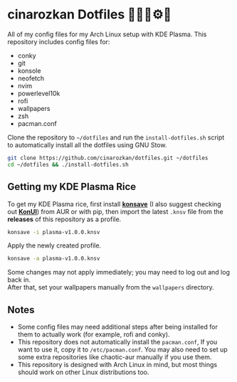 # cinarozkan Dotfiles 🧑🏻‍💻⚙️🎨

All of my config files for my Arch Linux setup with KDE Plasma. This repository includes config files for:
- conky
- git
- konsole
- neofetch
- nvim
- powerlevel10k
- rofi
- wallpapers
- zsh
- pacman.conf

Clone the repository to `~/dotfiles` and run the `install-dotfiles.sh` script to automatically install all the dotfiles using GNU Stow.
```bash
git clone https://github.com/cinarozkan/dotfiles.git ~/dotfiles
cd ~/dotfiles && ./install-dotfiles.sh
```


## Getting my KDE Plasma Rice

To get my KDE Plasma rice, first install **[konsave](https://github.com/Prayag2/konsave)** (I also suggest checking out **[KonUI](https://github.com/TheUruz/KonUI)**) from AUR or with pip, then import the latest `.knsv` file from the **releases** of this repository as a profile.
```bash
konsave -i plasma-v1.0.0.knsv
```

Apply the newly created profile.  
```bash
konsave -a plasma-v1.0.0.knsv
```

Some changes may not apply immediately; you may need to log out and log back in.  
After that, set your wallpapers manually from the `wallpapers` directory.


## Notes

- Some config files may need additional steps after being installed for them to actually work (for example, rofi and conky).  
- This repository does not automatically install the `pacman.conf`, If you want to use it, copy it to `/etc/pacman.conf`. You may also need to set up some extra repositories like chaotic-aur manually if you use them.
- This repository is designed with Arch Linux in mind, but most things should work on other Linux distributions too.

